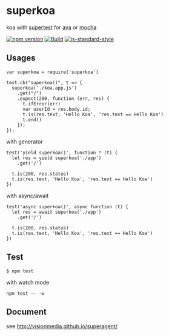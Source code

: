 # superkoa

koa with [supertest](https://github.com/visionmedia/supertest) for [ava](https://github.com/avajs/ava) or [mocha](https://github.com/mochajs/mocha)

[![npm version](https://badge.fury.io/js/superkoa.svg)](http://badge.fury.io/js/superkoa)
[![Build](https://travis-ci.org/i5ting/superkoa.svg?branch=master)](https://travis-ci.org/i5ting/superkoa)
[![js-standard-style](https://img.shields.io/badge/code%20style-standard-brightgreen.svg)](http://standardjs.com/)


## Usages

```
var superkoa = require('superkoa')

test.cb("superkoa()", t => {
  superkoa('./koa.app.js')
    .get("/")
    .expect(200, function (err, res) {
      t.ifError(err)
      var userId = res.body.id;
      t.is(res.text, 'Hello Koa', 'res.text == Hello Koa')
      t.end()
    });
});
```

with generator

```
test('yield superkoa()', function * (t) {
  let res = yield superkoa('./app')
    .get('/')

  t.is(200, res.status)
  t.is(res.text, 'Hello Koa', 'res.text == Hello Koa')
})

```

with async/await

```
test('async superkoa()', async function (t) {
  let res = await superkoa('./app')
    .get('/')

  t.is(200, res.status)
  t.is(res.text, 'Hello Koa', 'res.text == Hello Koa')
})

```

## Test

```
$ npm test
```

with watch mode

```
npm test -- -w 
```


## Document

see http://visionmedia.github.io/superagent/

